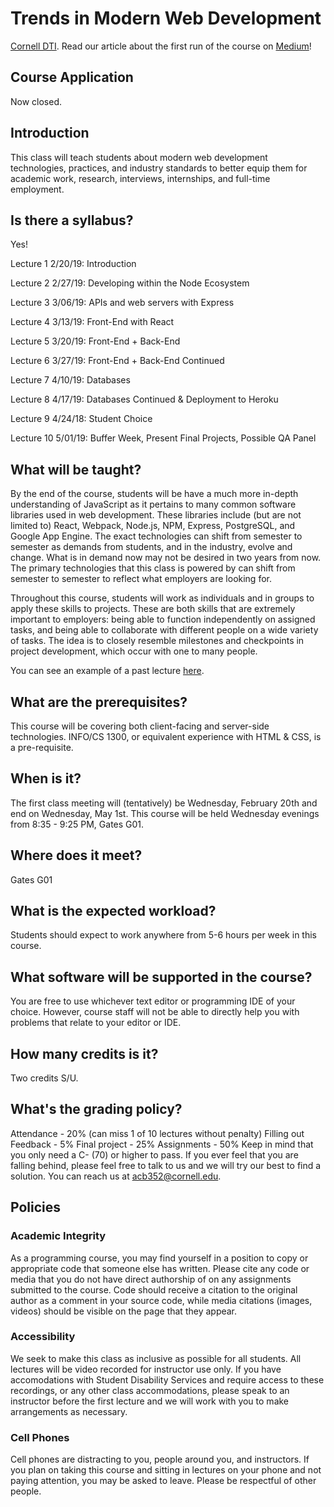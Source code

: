 # Trends in Modern Web Development
[Cornell DTI](http://cornelldti.org/). Read our article about the first run of the course on [Medium](https://medium.com/cornell-design-tech-initiative/cornell-dti-trends-in-web-development-4cb5abc56776)!

## Course Application
Now closed.

## Introduction
This class will teach students about modern web development technologies, practices, and industry standards to better equip them for academic work, research, interviews, internships, and full-time employment. 

## Is there a syllabus?
Yes!

Lecture 1 2/20/19: Introduction

Lecture 2 2/27/19: Developing within the Node Ecosystem

Lecture 3 3/06/19: APIs and web servers with Express

Lecture 4 3/13/19: Front-End with React 

Lecture 5 3/20/19: Front-End + Back-End

Lecture 6 3/27/19: Front-End + Back-End Continued

Lecture 7 4/10/19: Databases

Lecture 8 4/17/19: Databases Continued & Deployment to Heroku 

Lecture 9 4/24/18: Student Choice 

Lecture 10 5/01/19: Buffer Week, Present Final Projects, Possible QA Panel

## What will be taught?
By the end of the course, students will be have a much more in-depth understanding of JavaScript as it pertains to many common software libraries used in web development. These libraries include (but are not limited to) React, Webpack, Node.js, NPM, Express, PostgreSQL, and Google App Engine. The exact technologies can shift from semester to semester as demands from students, and in the industry, evolve and change. What is in demand now may not be desired in two years from now. The primary technologies that this class is powered by can shift from semester to semester to reflect what employers are looking for.

Throughout this course, students will work as individuals and in groups to apply these skills to projects. These are both skills that are extremely important to employers: being able to function independently on assigned tasks, and being able to collaborate with different people on a wide variety of tasks. The idea is to closely resemble milestones and checkpoints in project development, which occur with one to many people.

You can see an example of a past lecture [here](https://drive.google.com/open?id=1Ysm3deN2tHxK06fZqjK5Z47toehK1RrO7PYKkwzYfCU).

## What are the prerequisites?
This course will be covering both client-facing and server-side technologies. INFO/CS 1300, or equivalent experience with HTML & CSS, is a pre-requisite.

## When is it?
The first class meeting will (tentatively) be Wednesday, February 20th and end on Wednesday, May 1st. This course will be held Wednesday evenings from 8:35 - 9:25 PM, Gates G01.

## Where does it meet?
Gates G01

## What is the expected workload?
Students should expect to work anywhere from 5-6 hours per week in this course.

## What software will be supported in the course?
You are free to use whichever text editor or programming IDE of your choice. However, course staff will not be able to directly help you with problems that relate to your editor or IDE.

## How many credits is it?
Two credits S/U.

## What's the grading policy?
Attendance - 20% (can miss 1 of 10 lectures without penalty)
Filling out Feedback - 5%
Final project - 25%
Assignments - 50%
Keep in mind that you only need a C- (70) or higher to pass. If you ever feel that you are falling behind, please feel free to talk to us and we will try our best to find a solution. You can reach us at acb352@cornell.edu.

## Policies
### Academic Integrity
As a programming course, you may find yourself in a position to copy or appropriate code that someone else has written. Please cite any code or media that you do not have direct authorship of on any assignments submitted to the course. Code should receive a citation to the original author as a comment in your source code, while media citations (images, videos) should be visible on the page that they appear.

### Accessibility
We seek to make this class as inclusive as possible for all students. All lectures will be video recorded for instructor use only. If you have accomodations with Student Disability Services and require access to these recordings, or any other class accommodations, please speak to an instructor before the first lecture and we will work with you to make arrangements as necessary.

### Cell Phones
Cell phones are distracting to you, people around you, and instructors. If you plan on taking this course and sitting in lectures on your phone and not paying attention, you may be asked to leave. Please be respectful of other people.
